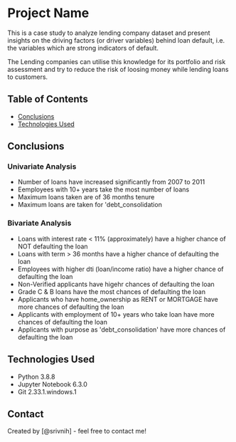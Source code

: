 # Project Name
This is a case study to analyze lending company dataset and present insights on the driving factors (or driver variables) behind loan default, i.e. the variables which are strong indicators of default.

The Lending companies can utilise this knowledge for its portfolio and risk assessment and try to reduce the risk of loosing money while lending loans to customers. 


## Table of Contents
* [Conclusions](#conclusions)
* [Technologies Used](#technologies-used)


## Conclusions
### Univariate Analysis
- Number of loans have increased significantly from 2007 to 2011
- Eemployees with 10+ years take the most number of loans
- Maximum loans taken are of 36 months tenure
- Maximum loans are taken for 'debt_consolidation

### Bivariate Analysis
- Loans with interest rate < 11% (approximately) have a higher chance of NOT defaulting the loan
- Loans with term > 36 months have a higher chance of defaulting the loan
- Employees with higher dti (loan/income ratio) have a higher chance of defaulting the loan
- Non-Verified applicants have higehr chances of defaulting the loan
- Grade C & B loans have the most chances of defaulting the loan
- Applicants who have home_ownership as RENT or MORTGAGE have more chances of defaulting the loan
- Applicants with employment of 10+ years who take loan have more chances of defaulting the loan
- Applicants with purpose as 'debt_consolidation' have more chances of defaulting the loan

## Technologies Used
- Python 3.8.8
- Jupyter Notebook 6.3.0
- Git 2.33.1.windows.1

## Contact
Created by [@srivnih] - feel free to contact me!
